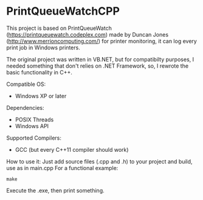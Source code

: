 # PrintQueueWatchCPP

This project is based on PrintQueueWatch (https://printqueuewatch.codeplex.com) made by Duncan Jones (http://www.merrioncomputing.com/)
for printer monitoring, it can log every print job in Windows printers.

The original project was written in VB.NET, but for compatibilty purposes, I needed something that don't relies on .NET Framework, so, I rewrote
the basic functionality in C++.

Compatible OS:
* Windows XP or later

Dependencies:
* POSIX Threads
* Windows API

Supported Compilers:
* GCC (but every C++11 compiler should work)

How to use it: 
Just add source files (.cpp and .h) to your project and build, use as in main.cpp
For a functional example:
```
make
```

Execute the .exe, then print something.